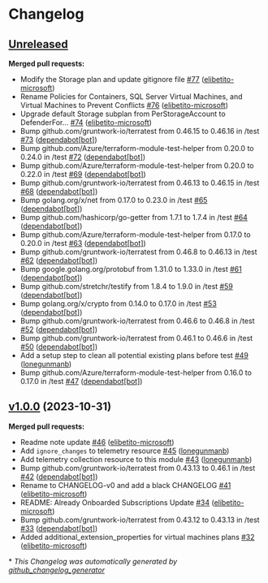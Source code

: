 # Changelog

## [Unreleased](https://github.com/Azure/terraform-azure-mdc-defender-plans-azure/tree/HEAD)

**Merged pull requests:**

- Modify the Storage plan and update gitignore file [\#77](https://github.com/Azure/terraform-azure-mdc-defender-plans-azure/pull/77) ([elibetito-microsoft](https://github.com/elibetito-microsoft))
- Rename Policies for Containers, SQL Server Virtual Machines, and Virtual Machines to Prevent Conflicts [\#76](https://github.com/Azure/terraform-azure-mdc-defender-plans-azure/pull/76) ([elibetito-microsoft](https://github.com/elibetito-microsoft))
- Upgrade default Storage subplan from PerStorageAccount to DefenderFor… [\#74](https://github.com/Azure/terraform-azure-mdc-defender-plans-azure/pull/74) ([elibetito-microsoft](https://github.com/elibetito-microsoft))
- Bump github.com/gruntwork-io/terratest from 0.46.15 to 0.46.16 in /test [\#73](https://github.com/Azure/terraform-azure-mdc-defender-plans-azure/pull/73) ([dependabot[bot]](https://github.com/apps/dependabot))
- Bump github.com/Azure/terraform-module-test-helper from 0.20.0 to 0.24.0 in /test [\#72](https://github.com/Azure/terraform-azure-mdc-defender-plans-azure/pull/72) ([dependabot[bot]](https://github.com/apps/dependabot))
- Bump github.com/Azure/terraform-module-test-helper from 0.20.0 to 0.22.0 in /test [\#69](https://github.com/Azure/terraform-azure-mdc-defender-plans-azure/pull/69) ([dependabot[bot]](https://github.com/apps/dependabot))
- Bump github.com/gruntwork-io/terratest from 0.46.13 to 0.46.15 in /test [\#68](https://github.com/Azure/terraform-azure-mdc-defender-plans-azure/pull/68) ([dependabot[bot]](https://github.com/apps/dependabot))
- Bump golang.org/x/net from 0.17.0 to 0.23.0 in /test [\#65](https://github.com/Azure/terraform-azure-mdc-defender-plans-azure/pull/65) ([dependabot[bot]](https://github.com/apps/dependabot))
- Bump github.com/hashicorp/go-getter from 1.7.1 to 1.7.4 in /test [\#64](https://github.com/Azure/terraform-azure-mdc-defender-plans-azure/pull/64) ([dependabot[bot]](https://github.com/apps/dependabot))
- Bump github.com/Azure/terraform-module-test-helper from 0.17.0 to 0.20.0 in /test [\#63](https://github.com/Azure/terraform-azure-mdc-defender-plans-azure/pull/63) ([dependabot[bot]](https://github.com/apps/dependabot))
- Bump github.com/gruntwork-io/terratest from 0.46.8 to 0.46.13 in /test [\#62](https://github.com/Azure/terraform-azure-mdc-defender-plans-azure/pull/62) ([dependabot[bot]](https://github.com/apps/dependabot))
- Bump google.golang.org/protobuf from 1.31.0 to 1.33.0 in /test [\#61](https://github.com/Azure/terraform-azure-mdc-defender-plans-azure/pull/61) ([dependabot[bot]](https://github.com/apps/dependabot))
- Bump github.com/stretchr/testify from 1.8.4 to 1.9.0 in /test [\#59](https://github.com/Azure/terraform-azure-mdc-defender-plans-azure/pull/59) ([dependabot[bot]](https://github.com/apps/dependabot))
- Bump golang.org/x/crypto from 0.14.0 to 0.17.0 in /test [\#53](https://github.com/Azure/terraform-azure-mdc-defender-plans-azure/pull/53) ([dependabot[bot]](https://github.com/apps/dependabot))
- Bump github.com/gruntwork-io/terratest from 0.46.6 to 0.46.8 in /test [\#52](https://github.com/Azure/terraform-azure-mdc-defender-plans-azure/pull/52) ([dependabot[bot]](https://github.com/apps/dependabot))
- Bump github.com/gruntwork-io/terratest from 0.46.1 to 0.46.6 in /test [\#50](https://github.com/Azure/terraform-azure-mdc-defender-plans-azure/pull/50) ([dependabot[bot]](https://github.com/apps/dependabot))
- Add a setup step to clean all potential existing plans before test [\#49](https://github.com/Azure/terraform-azure-mdc-defender-plans-azure/pull/49) ([lonegunmanb](https://github.com/lonegunmanb))
- Bump github.com/Azure/terraform-module-test-helper from 0.16.0 to 0.17.0 in /test [\#47](https://github.com/Azure/terraform-azure-mdc-defender-plans-azure/pull/47) ([dependabot[bot]](https://github.com/apps/dependabot))

## [v1.0.0](https://github.com/Azure/terraform-azure-mdc-defender-plans-azure/tree/v1.0.0) (2023-10-31)

**Merged pull requests:**

- Readme note update [\#46](https://github.com/Azure/terraform-azure-mdc-defender-plans-azure/pull/46) ([elibetito-microsoft](https://github.com/elibetito-microsoft))
- Add `ignore_changes` to telemetry resource [\#45](https://github.com/Azure/terraform-azure-mdc-defender-plans-azure/pull/45) ([lonegunmanb](https://github.com/lonegunmanb))
- Add telemetry collection resource to this module [\#43](https://github.com/Azure/terraform-azure-mdc-defender-plans-azure/pull/43) ([lonegunmanb](https://github.com/lonegunmanb))
- Bump github.com/gruntwork-io/terratest from 0.43.13 to 0.46.1 in /test [\#42](https://github.com/Azure/terraform-azure-mdc-defender-plans-azure/pull/42) ([dependabot[bot]](https://github.com/apps/dependabot))
- Rename to CHANGELOG-v0 and add a black CHANGELOG [\#41](https://github.com/Azure/terraform-azure-mdc-defender-plans-azure/pull/41) ([elibetito-microsoft](https://github.com/elibetito-microsoft))
- README: Already Onboarded Subscriptions Update [\#34](https://github.com/Azure/terraform-azure-mdc-defender-plans-azure/pull/34) ([elibetito-microsoft](https://github.com/elibetito-microsoft))
- Bump github.com/gruntwork-io/terratest from 0.43.12 to 0.43.13 in /test [\#33](https://github.com/Azure/terraform-azure-mdc-defender-plans-azure/pull/33) ([dependabot[bot]](https://github.com/apps/dependabot))
- Added additional\_extension\_properties for virtual machines plans [\#32](https://github.com/Azure/terraform-azure-mdc-defender-plans-azure/pull/32) ([elibetito-microsoft](https://github.com/elibetito-microsoft))



\* *This Changelog was automatically generated by [github_changelog_generator](https://github.com/github-changelog-generator/github-changelog-generator)*
